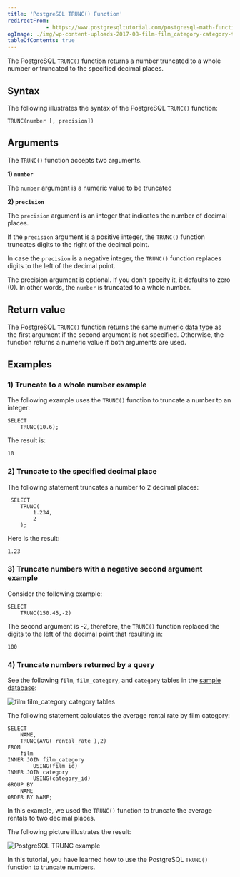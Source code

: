 ```yaml
---
title: 'PostgreSQL TRUNC() Function'
redirectFrom: 
            - https://www.postgresqltutorial.com/postgresql-math-functions/postgresql-trunc/
ogImage: ./img/wp-content-uploads-2017-08-film-film_category-category-tables.png
tableOfContents: true
---
```


The PostgreSQL `TRUNC()` function returns a number truncated to a whole number or truncated to the specified decimal places.



## Syntax



The following illustrates the syntax of the PostgreSQL `TRUNC()` function:



```
TRUNC(number [, precision])
```



## Arguments



The `TRUNC()` function accepts two arguments.



**1) `number`**



The `number` argument is a numeric value to be truncated



**2) `precision`**



The `precision` argument is an integer that indicates the number of decimal places.



If the `precision` argument is a positive integer, the `TRUNC()` function truncates digits to the right of the decimal point.



In case the `precision` is a negative integer, the `TRUNC()` function replaces digits to the left of the decimal point.



The precision argument is optional. If you don't specify it, it defaults to zero (0). In other words, the `number` is truncated to a whole number.



## Return value



The PostgreSQL `TRUNC()` function returns the same [numeric data type](/docs/postgresql/postgresql-numeric) as the first argument if the second argument is not specified. Otherwise, the function returns a numeric value if both arguments are used.



## Examples



### 1) Truncate to a whole number example



The following example uses the `TRUNC()` function to truncate a number to an integer:



```
SELECT
    TRUNC(10.6);
```



The result is:



```
10
```



### 2) Truncate to the specified decimal place



The following statement truncates a number to 2 decimal places:



```
 SELECT
    TRUNC(
        1.234,
        2
    );
```



Here is the result:



```
1.23
```



### 3) Truncate numbers with a negative second argument example



Consider the following example:



```
SELECT
    TRUNC(150.45,-2)
```



The second argument is -2, therefore, the `TRUNC()` function replaced the digits to the left of the decimal point that resulting in:



```
100
```



### 4) Truncate numbers returned by a query



See the following `film`, `film_category`, and `category` tables in the [sample database](https://www.postgresqltutorial.com/postgresql-getting-started/postgresql-sample-database/):



![film film_category category tables](./img/wp-content-uploads-2017-08-film-film_category-category-tables.png)



The following statement calculates the average rental rate by film category:



```
SELECT
    NAME,
    TRUNC(AVG( rental_rate ),2)
FROM
    film
INNER JOIN film_category
        USING(film_id)
INNER JOIN category
        USING(category_id)
GROUP BY
    NAME
ORDER BY NAME;
```



In this example, we used the `TRUNC()` function to truncate the average rentals to two decimal places.



The following picture illustrates the result:



![PostgreSQL TRUNC example](./img/wp-content-uploads-2017-08-PostgreSQL-TRUNC-example.png)



In this tutorial, you have learned how to use the PostgreSQL `TRUNC()` function to truncate numbers.

